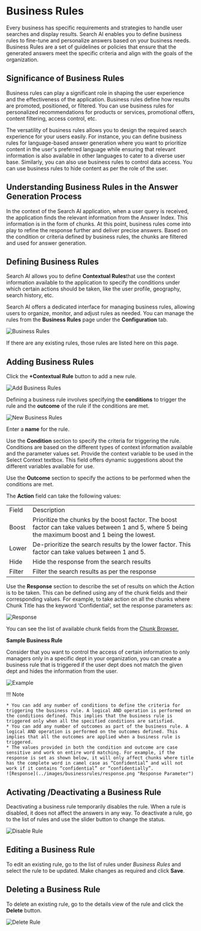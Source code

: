 
# Business Rules

Every business has specific requirements and strategies to handle user searches and display results. Search AI enables you to define business rules to fine-tune and personalize answers based on your business needs. Business Rules are a set of guidelines or policies that ensure that the generated answers meet the specific criteria and align with the goals of the organization.


## Significance of Business Rules

Business rules can play a significant role in shaping the user experience and the effectiveness of the application. Business rules define how results are promoted, positioned, or filtered. You can use business rules for personalized recommendations for products or services, promotional offers, content filtering, access control, etc.  

The versatility of business rules allows you to design the required search experience for your users easily. For instance, you can define business rules for language-based answer generation where you want to prioritize content in the user's preferred language while ensuring that relevant information is also available in other languages to cater to a diverse user base. Similarly, you can also use business rules to control data access. You can use business rules to hide content as per the role of the user.  


## Understanding Business Rules in the Answer Generation Process

In the context of the Search AI application, when a user query is received, the application finds the relevant information from the Answer Index. This information is in the form of chunks. At this point, business rules come into play to refine the response further and deliver precise answers. Based on the condition or criteria defined by business rules, the chunks are filtered and used for answer generation. 


## Defining Business Rules

Search AI allows you to define **Contextual Rules**that use the context information available to the application to specify the conditions under which certain actions should be taken, like the user profile, geography, search history, etc. 

Search AI offers a dedicated interface for managing business rules, allowing users to organize, monitor, and adjust rules as needed. You can manage the rules from the **Business Rules** page under the **Configuration** tab. 


![Business Rules](../images/businessrules/home.png "business rules")


If there are any existing rules, those rules are listed here on this page. 

## Adding Business Rules

Click the **+Contextual Rule** button to add a new rule. 

![Add Business Rules](../images/businessrules/add-rule.png "Add business rules")


Defining a business rule involves specifying the **conditions** to trigger the rule and the **outcome** of the rule if the conditions are met.

![New Business Rules](../images/businessrules/new-rule.png "New business rules")

Enter a **name** for the rule. 

Use the **Condition** section to specify the criteria for triggering the rule. Conditions are based on the different types of context information available and the parameter values set. Provide the context variable to be used in the Select Context textbox. This field offers dynamic suggestions about the different variables available for use. 

Use the **Outcome** section to specify the actions to be performed when the conditions are met. 

The **Action** field can take the following values:


<table>
  <tr>
   <td>Field
   </td>
   <td>Description
   </td>
  </tr>
  <tr>
   <td>Boost
   </td>
   <td>Prioritize the chunks by the boost factor. The boost factor can take values between 1 and 5, where 5 being the maximum boost and 1 being the lowest.
   </td>
  </tr>
  <tr>
   <td>Lower 
   </td>
   <td>De-prioritize the search results by the lower factor. This factor can take values between 1 and 5. 
   </td>
  </tr>
  <tr>
   <td>Hide
   </td>
   <td>Hide the response from the search results
   </td>
  </tr>
  <tr>
   <td>Filter
   </td>
   <td>Filter the search results as per the response 
   </td>
  </tr>
</table>


Use the **Response** section to describe the set of results on which the Action is to be taken. This can be defined using any of the chunk fields and their corresponding values. For example, to take action on all the chunks where Chunk Title has the keyword ‘Confidential’, set the response parameters as: 

![Response](../images/businessrules/response.png "Response Parameter")


You can see the list of available chunk fields from the [Chunk Browser.](/xo/searchai/chunk-browser/#view-chunk-details) 

**Sample Business Rule**

Consider that you want to control the access of certain information to only managers only in a specific dept in your organization, you can create a business rule that is triggered if the user dept does not match the given dept and hides the information from the user. 




![Example](../images/businessrules/add-rule-example.png "Sample Business Rule")


!!! Note

    * You can add any number of conditions to define the criteria for triggering the business rule. A logical AND operation is performed on the conditions defined. This implies that the business rule is triggered only when all the specified conditions are satisfied. 
    * You can add any number of outcomes as part of the business rule. A logical AND operation is performed on the outcomes defined. This implies that all the outcomes are applied when a business rule is triggered. 
    * The values provided in both the condition and outcome are case sensitive and work on entire word matching. For example, if the response is set as shown below, it will only affect chunks where title has the complete word in camel case as “Confidential” and will not work if it contains “confidential” or “confidentially”.
    ![Response](../images/businessrules/response.png "Response Parameter")


## Activating /Deactivating a Business Rule

Deactivating a business rule temporarily disables the rule. When a rule is disabled, it does not affect the answers in any way. To deactivate a rule, go to the list of rules and use the slider button to change the status. 

![Disable Rule](../images/businessrules/disable-rule.png "Disable Rule")



## Editing a Business Rule

To edit an existing rule, go to the list of rules under _Business Rules_ and select the rule to be updated. Make changes as required and click **Save**.


## Deleting a Business Rule

To delete an existing rule, go to the details view of the rule and click the **Delete** button. 


![Delete Rule](../images/businessrules/delete-rule.png "Delete Rule")
